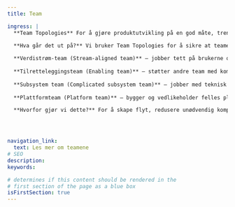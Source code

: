 ```yaml
---
title: Team

ingress: |
  **Team Topologies** For å gjøre produktutvikling på en god måte, trenger vi en tydelig og fleksibel måte å organisere teamene våre på. Team Typologies hjelper oss med dette. 

  **Hva går det ut på?** Vi bruker Team Topologies for å sikre at teamene har klare roller, grenser og samarbeidsformer, slik at vi kan levere trygt, effektivt og i tråd med samfunnets behov. Vi jobber i fire typer team: 
  
  **Verdistrøm-team (Stream-aligned team)** – jobber tett på brukerne og leverer verdi kontinuerlig innenfor et avgrenset område.
  
  **Tilretteleggingsteam (Enabling team)** – støtter andre team med kompetanse og hjelper dem å løse hindringer. 
  
  **Subsystem team (Complicated subsystem team)** – jobber med teknisk krevende områder som krever spesialkompetanse. 
  
  **Plattformteam (Platform team)** – bygger og vedlikeholder felles plattformer og verktøy som gjør det lettere for andre team å levere. 

  **Hvorfor gjør vi dette?** For å skape flyt, redusere unødvendig kompleksitet og sikre at teamene får jobbet med det de er best på – samtidig som vi tar vare på robusthet, sikkerhet og samfunnsansvar. 




navigation_link:
  text: Les mer om teamene
# SEO
description:
keywords:

# determines if this content should be rendered in the
# first section of the page as a blue box
isFirstSection: true
---
```

